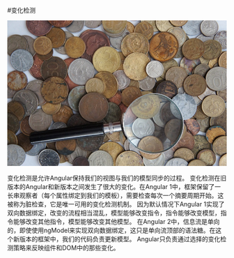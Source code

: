 #变化检测

![](../assets/change-detection.jpg)

变化检测是允许Angular保持我们的视图与我们的模型同步的过程。
变化检测在旧版本的Angular和新版本之间发生了很大的变化。在Angular 1中，框架保留了一长串观察者（每个属性绑定到我们的模板），需要检查每次一个摘要周期开始。这被称为脏检查，它是唯一可用的变化检测机制。
因为默认情况下Angular 1实现了双向数据绑定，改变的流程相当混乱，模型能够改变指令，指令能够改变模型，指令能够改变其他指令，模型能够改变其他模型。
在Angular 2中，信息流是单向的，即使使用ngModel来实现双向数据绑定，这只是单向流顶部的语法糖。在这个新版本的框架中，我们的代码负责更新模型。 Angular只负责通过选择的变化检测策略来反映组件和DOM中的那些变化。
